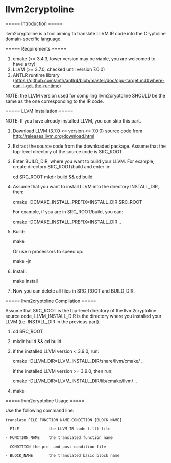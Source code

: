 # llvm2cryptoline

===== Introduction =====

llvm2cryptoline is a tool aiming to translate LLVM IR code into the
Cryptoline domain-specific language.


===== Requirements =====

1. cmake (>= 3.4.3, lower version may be viable, you are welcomed to
have a try)
2. LLVM (>= 3.7.0, checked until version 7.0.0)
3. ANTLR runtime library (https://github.com/antlr/antlr4/blob/master/doc/cpp-target.md#where-can-i-get-the-runtime)

NOTE: the LLVM version used for compiling llvm2cryptoline SHOULD be 
the same as the one corresponding to the IR code.


===== LLVM Installation =====

NOTE: If you have already installed LLVM, you can skip this part.

1. Download LLVM (3.7.0 <= version <= 7.0.0) source code from
   http://releases.llvm.org/download.html

2. Extract the source code from the downloaded package. Assume that
   the top-level directory of the source code is SRC_ROOT.

3. Enter BUILD_DIR, where you want to build your LLVM. 
   For example, create directory SRC_ROOT/build and enter in:

    cd SRC_ROOT
    mkdir build && cd build

4. Assume that you want to install LLVM into the directory
   INSTALL_DIR, then:

    cmake -DCMAKE_INSTALL_PREFIX=INSTALL_DIR SRC_ROOT
    
   For example, if you are in SRC_ROOT/build, you can:

    cmake -DCMAKE_INSTALL_PREFIX=INSTALL_DIR ..

5. Build:
 
    make

   Or use n processors to speed up:

    make -jn

6. Install:

    make install

7. Now you can delete all files in SRC_ROOT and BUILD_DIR.


===== llvm2cryptoline Compilation =====

Assume that SRC_ROOT is the top-level directory of the llvm2cryptoline
source code, LLVM_INSTALL_DIR is the directory where you installed
your LLVM (i.e. INSTALL_DIR in the previous part).

1. cd SRC_ROOT

2. mkdir build && cd build

3. if the installed LLVM version < 3.9.0, run:

    cmake -DLLVM_DIR=LLVM_INSTALL_DIR/share/llvm/cmake/ ..
    
   if the installed LLVM version >= 3.9.0, then run:
   
    cmake -DLLVM_DIR=LLVM_INSTALL_DIR/lib/cmake/llvm/ ..

4. make


===== llvm2cryptoline Usage =====

Use the following command line:

    translate FILE FUNCTION_NAME CONDITION [BLOCK_NAME]

    - FILE    	       the LLVM IR code (.ll) file

    - FUNCTION_NAME    the translated function name
    
    - CONDITION	the pre- and post-condition file

    - BLOCK_NAME       the translated basic block name

   
